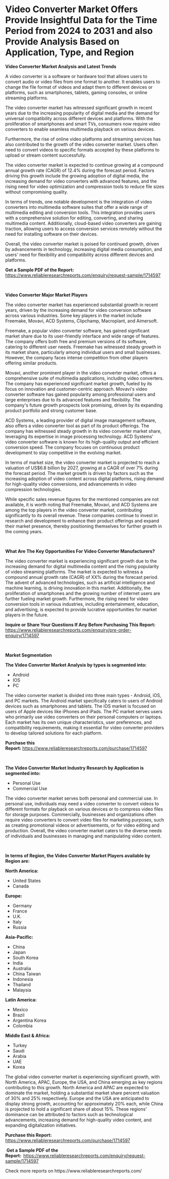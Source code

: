 <p><h1>Video Converter Market Offers Provide Insightful Data for the Time Period from 2024 to 2031 and also Provide Analysis Based on Application, Type, and Region</h1></p><p><strong>Video Converter Market Analysis and Latest Trends</strong></p>
<p><p>A video converter is a software or hardware tool that allows users to convert audio or video files from one format to another. It enables users to change the file format of videos and adapt them to different devices or platforms, such as smartphones, tablets, gaming consoles, or online streaming platforms.</p><p>The video converter market has witnessed significant growth in recent years due to the increasing popularity of digital media and the demand for universal compatibility across different devices and platforms. With the proliferation of smartphones and smart TVs, consumers now require video converters to enable seamless multimedia playback on various devices.</p><p>Furthermore, the rise of online video platforms and streaming services has also contributed to the growth of the video converter market. Users often need to convert videos to specific formats accepted by these platforms to upload or stream content successfully.</p><p>The video converter market is expected to continue growing at a compound annual growth rate (CAGR) of 12.4% during the forecast period. Factors driving this growth include the growing adoption of digital media, the increasing demand for video converters with advanced features, and the rising need for video optimization and compression tools to reduce file sizes without compromising quality.</p><p>In terms of trends, one notable development is the integration of video converters into multimedia software suites that offer a wide range of multimedia editing and conversion tools. This integration provides users with a comprehensive solution for editing, converting, and sharing multimedia content. Additionally, cloud-based video converters are gaining traction, allowing users to access conversion services remotely without the need for installing software on their devices.</p><p>Overall, the video converter market is poised for continued growth, driven by advancements in technology, increasing digital media consumption, and users' need for flexibility and compatibility across different devices and platforms.</p></p>
<p><strong>Get a Sample PDF of the Report:&nbsp;</strong> <a href="https://www.reliableresearchreports.com/enquiry/request-sample/1714597">https://www.reliableresearchreports.com/enquiry/request-sample/1714597</a></p>
<p>&nbsp;</p>
<p><strong>Video Converter Major Market Players</strong></p>
<p><p>The video converter market has experienced substantial growth in recent years, driven by the increasing demand for video conversion software across various industries. Some key players in the market include Freemake, Movavi, ACD Systems, Clipchamp, Macroplant, and Aimersoft.</p><p>Freemake, a popular video converter software, has gained significant market share due to its user-friendly interface and wide range of features. The company offers both free and premium versions of its software, catering to different user needs. Freemake has witnessed steady growth in its market share, particularly among individual users and small businesses. However, the company faces intense competition from other players offering similar products.</p><p>Movavi, another prominent player in the video converter market, offers a comprehensive suite of multimedia applications, including video converters. The company has experienced significant market growth, fueled by its focus on innovation and customer-centric approach. Movavi's video converter software has gained popularity among professional users and large enterprises due to its advanced features and flexibility. The company's future growth prospects look promising, driven by its expanding product portfolio and strong customer base.</p><p>ACD Systems, a leading provider of digital image management software, also offers a video converter tool as part of its product offerings. The company has witnessed steady growth in its video converter market share, leveraging its expertise in image processing technology. ACD Systems' video converter software is known for its high-quality output and efficient conversion speed. The company focuses on continuous product development to stay competitive in the evolving market.</p><p>In terms of market size, the video converter market is projected to reach a valuation of US$6.8 billion by 2027, growing at a CAGR of over 7% during the forecast period. The market growth is driven by factors such as the increasing adoption of video content across digital platforms, rising demand for high-quality video conversions, and advancements in video compression technologies.</p><p>While specific sales revenue figures for the mentioned companies are not available, it is worth noting that Freemake, Movavi, and ACD Systems are among the top players in the video converter market, contributing significantly to its overall revenue. These companies continue to invest in research and development to enhance their product offerings and expand their market presence, thereby positioning themselves for further growth in the coming years.</p></p>
<p>&nbsp;</p>
<p><strong>What Are The Key Opportunities For Video Converter Manufacturers?</strong></p>
<p><p>The video converter market is experiencing significant growth due to the increasing demand for digital multimedia content and the rising popularity of video streaming platforms. The market is expected to witness a compound annual growth rate (CAGR) of XX% during the forecast period. The advent of advanced technologies, such as artificial intelligence and machine learning, is driving innovation in this market. Additionally, the proliferation of smartphones and the growing number of internet users are further fueling market growth. Furthermore, the rising need for video conversion tools in various industries, including entertainment, education, and advertising, is expected to provide lucrative opportunities for market players in the future.</p></p>
<p><strong>Inquire or Share Your Questions If Any Before Purchasing This Report:</strong> <a href="https://www.reliableresearchreports.com/enquiry/pre-order-enquiry/1714597">https://www.reliableresearchreports.com/enquiry/pre-order-enquiry/1714597</a></p>
<p>&nbsp;</p>
<p><strong>Market Segmentation</strong></p>
<p><strong>The Video Converter Market Analysis by types is segmented into:</strong></p>
<p><ul><li>Android</li><li>IOS</li><li>PC</li></ul></p>
<p><p>The video converter market is divided into three main types - Android, iOS, and PC markets. The Android market specifically caters to users of Android devices such as smartphones and tablets. The iOS market is focused on users of Apple devices like iPhones and iPads. The PC market serves users who primarily use video converters on their personal computers or laptops. Each market has its own unique characteristics, user preferences, and compatibility requirements, making it essential for video converter providers to develop tailored solutions for each platform.</p></p>
<p><strong>Purchase this Report:&nbsp;</strong><a href="https://www.reliableresearchreports.com/purchase/1714597">https://www.reliableresearchreports.com/purchase/1714597</a></p>
<p>&nbsp;</p>
<p><strong>The Video Converter Market Industry Research by Application is segmented into:</strong></p>
<p><ul><li>Personal Use</li><li>Commercial Use</li></ul></p>
<p><p>The video converter market serves both personal and commercial use. In personal use, individuals may need a video converter to convert videos to different formats for playback on various devices or to compress video files for storage purposes. Commercially, businesses and organizations often require video converters to convert video files for marketing purposes, such as creating promotional videos or advertisements, or for video editing and production. Overall, the video converter market caters to the diverse needs of individuals and businesses in managing and manipulating video content.</p></p>
<p>&nbsp;</p>
<p><strong>In terms of Region, the Video Converter Market Players available by Region are:</strong></p>
<p>
    <p> <strong> North America: </strong>
        <ul>
            <li>United States</li>
            <li>Canada</li>
        </ul>
        </p> 
    <p> <strong> Europe: </strong>
        <ul>
            <li>Germany</li>
            <li>France</li>
            <li>U.K.</li>
            <li>Italy</li>
            <li>Russia</li>
        </ul>
        </p> 
    <p> <strong> Asia-Pacific: </strong>
        <ul>
            <li>China</li>
            <li>Japan</li>
            <li>South Korea</li>
            <li>India</li>
            <li>Australia</li>
            <li>China Taiwan</li>
            <li>Indonesia</li>
            <li>Thailand</li>
            <li>Malaysia</li>
        </ul>
        </p> 
    <p> <strong> Latin America: </strong>
        <ul>
            <li>Mexico</li>
            <li>Brazil</li>
            <li>Argentina Korea</li>
            <li>Colombia</li>
        </ul>
        </p> 
    <p> <strong> Middle East & Africa: </strong>
        <ul>
            <li>Turkey</li>
            <li>Saudi</li>
            <li>Arabia</li>
            <li>UAE</li>
            <li>Korea</li>
        </ul>
    </p>
    </p>
<p><p>The global video converter market is experiencing significant growth, with North America, APAC, Europe, the USA, and China emerging as key regions contributing to this growth. North America and APAC are expected to dominate the market, holding a substantial market share percent valuation of 30% and 25% respectively. Europe and the USA are anticipated to display strong growth, accounting for approximately 20% each, while China is projected to hold a significant share of about 15%. These regions' dominance can be attributed to factors such as technological advancements, increasing demand for high-quality video content, and expanding digitalization initiatives.</p></p>
<p><strong>Purchase this Report: </strong><a href="https://www.reliableresearchreports.com/purchase/1714597">https://www.reliableresearchreports.com/purchase/1714597</a></p>
<p>&nbsp;<strong>Get a Sample PDF of the Report:&nbsp;&nbsp;</strong><a href="https://www.reliableresearchreports.com/enquiry/request-sample/1714597">https://www.reliableresearchreports.com/enquiry/request-sample/1714597</a></p>
<p><strong></strong></p>
<p>Check more reports on https://www.reliableresearchreports.com/</p>